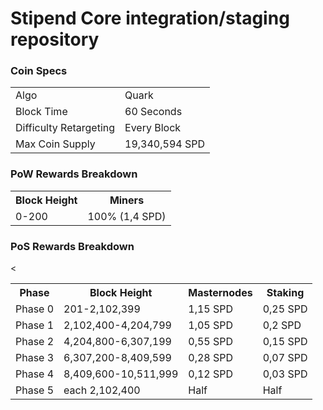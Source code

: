 Stipend Core integration/staging repository
=====================================

### Coin Specs

<table>
<tr><td>Algo</td><td>Quark</td></tr>
<tr><td>Block Time</td><td>60 Seconds</td></tr>
<tr><td>Difficulty Retargeting</td><td>Every Block</td></tr>
<tr><td>Max Coin Supply </td><td>19,340,594 SPD</td></tr>
</table>

### PoW Rewards Breakdown

<table>
<th>Block Height</th><th>Miners</th></tr>
<tr><td>0-200</td><td>100% (1,4 SPD)</td></tr>
</table>

### PoS Rewards Breakdown

<table>
<th>Phase</th><th>Block Height</th><th>Masternodes</th><th>Staking</th>
<tr><td>Phase 0</td><td>201-2,102,399</td><td>1,15 SPD</td><td>0,25 SPD</td></tr>
<tr><td>Phase 1</td><td>2,102,400-4,204,799</td><td>1,05 SPD</td><td>0,2 SPD</td></tr>
<tr><td>Phase 2</td><td>4,204,800-6,307,199</td><td>0,55 SPD</td><td>0,15 SPD</td></tr>
<tr><td>Phase 3</td><td>6,307,200-8,409,599</td><td>0,28 SPD</td><td>0,07 SPD</td></tr>
<tr><td>Phase 4</td><td>8,409,600-10,511,999</td><td>0,12 SPD</td><td>0,03 SPD</td></tr>
<tr><td>Phase 5</td><td>each 2,102,400</td><td>Half</td><td>Half</td><</tr>
</table>
